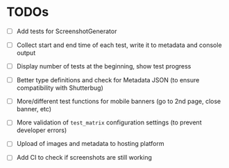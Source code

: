 # TODOs
- [ ] Add tests for ScreenshotGenerator
- [ ] Collect start and end time of each test, write it to metadata and console output
- [ ] Display number of tests at the beginning, show test progress
- [ ] Better type definitions and check for Metadata JSON (to ensure compatibility with Shutterbug)
- [ ] More/different test functions for mobile banners (go to 2nd page, close banner, etc)
- [ ] More validation of `test_matrix` configuration settings (to prevent
	  developer errors)
- [ ] Upload of images and metadata to hosting platform
- [ ] Add CI to check if screenshots are still working

